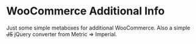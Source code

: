# WooCommerce Additional Info

Just some simple metaboxes for additional WooCommerce. Also a simple ~~JS~~ jQuery converter from Metric => Imperial.


